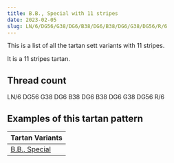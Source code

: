 ```yaml
---
title: B.B., Special with 11 stripes
date: 2023-02-05
slug: LN/6/DG56/G38/DG6/B38/DG6/B38/DG6/G38/DG56/R/6
---
```

This is a list of all the tartan sett variants with 11 stripes.

It is a 11 stripes tartan.


## Thread count
LN/6 DG56 G38 DG6 B38 DG6 B38 DG6 G38 DG56 R/6

## Examples of this tartan pattern

| Tartan Variants |
|---------------|
| [B.B., Special](/variants/ln/6/dg56/g38/dg6/b38/dg6/b38/dg6/g38/dg56/r/6-b304080-dg003000-g008000-lne0e0e0-rc00000)||
